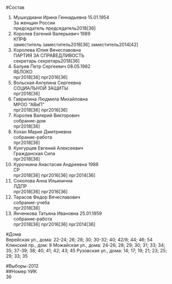 #Состав  
1. Мушкудиани Ирина Геннадьевна 15.01.1954  
    За женщин России  
    председатель председатель2018[36]  
2. Королев Евгений Валерьевич 1989  
    КПРФ  
    заместитель заместитель2018[36] заместитель2014[42]  
3. Королева Юлия Вячеславовна  
    ПАРТИЯ ЗА СПРАВЕДЛИВОСТЬ  
    секретарь секретарь2018[36]  
4. Балуев Петр Сергеевич 08.05.1982  
    ЯБЛОКО  
    прг2018[36] прг2016[36]  
5. Вольская Ангелина Сергеевна  
    СОЦИАЛЬНОЙ ЗАЩИТЫ  
    прг2018[36]  
6. Гаврилина Людмила Михайловна  
    МРОО "АВиП"  
    прг2018[36] прг2016[36]  
7. Королев Валерий Викторович  
    собрание-дом  
    прг2018[36]  
8. Кохан Мария Дмитриевна  
    собрание-работа  
    прг2018[36]  
9. Кунгурцев Евгений Алексеевич  
    Гражданская Сила  
    прг2018[36]  
10. Курочкина Анастасия Андреевна 1988  
    СР  
    прг2018[36] прг2016[36] прг2014[36]  
11. Соколова Анна Ильинична  
    ЛДПР  
    прг2018[36] прг2016[36]  
12. Тарасов Федор Вячеславович  
    собрание-учеба  
    прг2018[36]  
13. Янченкова Татьяна Ивановна 25.01.1959  
    собрание-работа  
    прг2018[36] прг2016[36] прг2014[36]  
  
#Дома  
Верейская ул., дома: 22-24; 26; 28; 30; 30-32; 40; 42/8; 44; 46; 54 Клинский пр., дом: 8 Можайская ул., дома: 24-26; 28; 29; 30; 31; 33; 34; 35; 37-39; 38; 40; 41; 42; 43; 45 Рузовская ул., дома: 14; 17; 19; 21; 23; 25; 29; 33; 35  
  
#Выборы-2012  
##Номер УИК  
36  
